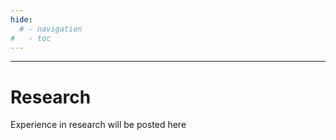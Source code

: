 ```yaml
---
hide:
  # - navigation
#   - toc
---
```


***

# Research
Experience in research will be posted here
